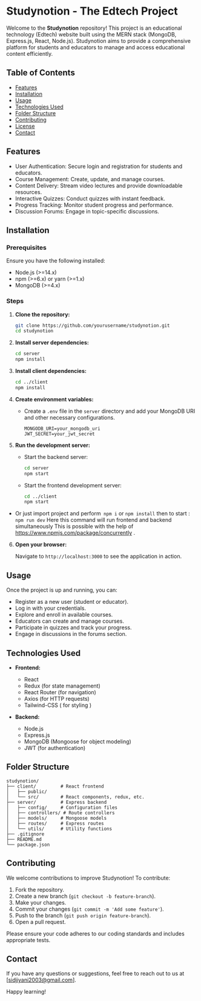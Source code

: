 # Studynotion - The Edtech Project

Welcome to the **Studynotion** repository! This project is an educational technology (Edtech) website built using the MERN stack (MongoDB, Express.js, React, Node.js). Studynotion aims to provide a comprehensive platform for students and educators to manage and access educational content efficiently.

## Table of Contents
- [Features](#features)
- [Installation](#installation)
- [Usage](#usage)
- [Technologies Used](#technologies-used)
- [Folder Structure](#folder-structure)
- [Contributing](#contributing)
- [License](#license)
- [Contact](#contact)

## Features

- User Authentication: Secure login and registration for students and educators.
- Course Management: Create, update, and manage courses.
- Content Delivery: Stream video lectures and provide downloadable resources.
- Interactive Quizzes: Conduct quizzes with instant feedback.
- Progress Tracking: Monitor student progress and performance.
- Discussion Forums: Engage in topic-specific discussions.

## Installation

### Prerequisites

Ensure you have the following installed:

- Node.js (>=14.x)
- npm (>=6.x) or yarn (>=1.x)
- MongoDB (>=4.x)

### Steps

1. **Clone the repository:**

   ```bash
   git clone https://github.com/yourusername/studynotion.git
   cd studynotion
   ```

2. **Install server dependencies:**

   ```bash
   cd server
   npm install
   ```

3. **Install client dependencies:**

   ```bash
   cd ../client
   npm install
   ```

4. **Create environment variables:**

   - Create a `.env` file in the `server` directory and add your MongoDB URI and other necessary configurations.
   
     ```env
     MONGODB_URI=your_mongodb_uri
     JWT_SECRET=your_jwt_secret
     ```

5. **Run the development server:**

   - Start the backend server:

     ```bash
     cd server
     npm start
     ```

   - Start the frontend development server:

     ```bash
     cd ../client
     npm start
     ```

  - Or just import project and perform``` npm i``` or ```npm install```
    then to start : ```npm run dev```
    Here this command will run frontend and backend simultaneously
    This is possible with the help of https://www.npmjs.com/package/concurrently .

6. **Open your browser:**

   Navigate to `http://localhost:3000` to see the application in action.

## Usage

Once the project is up and running, you can:

- Register as a new user (student or educator).
- Log in with your credentials.
- Explore and enroll in available courses.
- Educators can create and manage courses.
- Participate in quizzes and track your progress.
- Engage in discussions in the forums section.

## Technologies Used

- **Frontend:**
  - React
  - Redux (for state management)
  - React Router (for navigation)
  - Axios (for HTTP requests)
  - Tailwind-CSS ( for styling )
  
- **Backend:**
  - Node.js
  - Express.js
  - MongoDB (Mongoose for object modeling)
  - JWT (for authentication)
  

## Folder Structure

```
studynotion/
├── client/         # React frontend
│   ├── public/     
│   └── src/        # React components, redux, etc.
├── server/         # Express backend
│   ├── config/     # Configuration files
│   ├── controllers/ # Route controllers
│   ├── models/     # Mongoose models
│   ├── routes/     # Express routes
│   └── utils/      # Utility functions
├── .gitignore
├── README.md
└── package.json
```

## Contributing

We welcome contributions to improve Studynotion! To contribute:

1. Fork the repository.
2. Create a new branch (`git checkout -b feature-branch`).
3. Make your changes.
4. Commit your changes (`git commit -m 'Add some feature'`).
5. Push to the branch (`git push origin feature-branch`).
6. Open a pull request.

Please ensure your code adheres to our coding standards and includes appropriate tests.

## Contact

If you have any questions or suggestions, feel free to reach out to us at [sidjiyani2003@gmail.com].

Happy learning!

